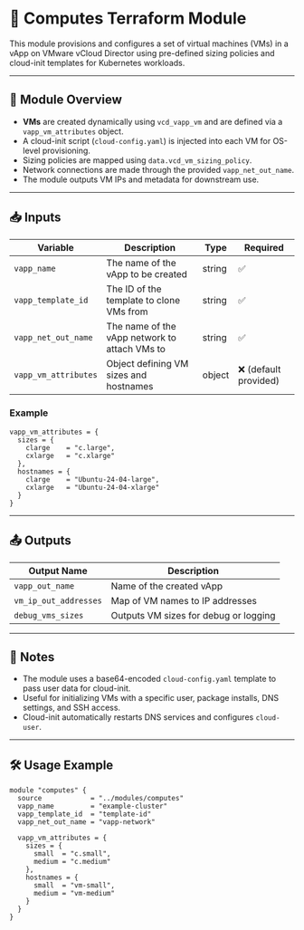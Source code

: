 # 🧠 Computes Terraform Module

This module provisions and configures a set of virtual machines (VMs) in a vApp on VMware vCloud Director using pre-defined sizing policies and cloud-init templates for Kubernetes workloads.

---

## 📂 Module Overview

- **VMs** are created dynamically using `vcd_vapp_vm` and are defined via a `vapp_vm_attributes` object.
- A cloud-init script (`cloud-config.yaml`) is injected into each VM for OS-level provisioning.
- Sizing policies are mapped using `data.vcd_vm_sizing_policy`.
- Network connections are made through the provided `vapp_net_out_name`.
- The module outputs VM IPs and metadata for downstream use.

---

## 📥 Inputs

| Variable            | Description                                              | Type   | Required |
|---------------------|----------------------------------------------------------|--------|----------|
| `vapp_name`          | The name of the vApp to be created                      | string | ✅        |
| `vapp_template_id`   | The ID of the template to clone VMs from                | string | ✅        |
| `vapp_net_out_name`  | The name of the vApp network to attach VMs to           | string | ✅        |
| `vapp_vm_attributes` | Object defining VM sizes and hostnames                  | object | ❌ (default provided) |

### Example

```hcl
vapp_vm_attributes = {
  sizes = {
    clarge    = "c.large",
    cxlarge   = "c.xlarge"
  },
  hostnames = {
    clarge    = "Ubuntu-24-04-large",
    cxlarge   = "Ubuntu-24-04-xlarge"
  }
}
```

---

## 📤 Outputs

| Output Name         | Description                                 |
|---------------------|---------------------------------------------|
| `vapp_out_name`      | Name of the created vApp                   |
| `vm_ip_out_addresses`| Map of VM names to IP addresses            |
| `debug_vms_sizes`    | Outputs VM sizes for debug or logging      |

---

## 📘 Notes

- The module uses a base64-encoded `cloud-config.yaml` template to pass user data for cloud-init.
- Useful for initializing VMs with a specific user, package installs, DNS settings, and SSH access.
- Cloud-init automatically restarts DNS services and configures `cloud-user`.

---

## 🛠️ Usage Example

```hcl
module "computes" {
  source            = "../modules/computes"
  vapp_name         = "example-cluster"
  vapp_template_id  = "template-id"
  vapp_net_out_name = "vapp-network"

  vapp_vm_attributes = {
    sizes = {
      small  = "c.small",
      medium = "c.medium"
    },
    hostnames = {
      small  = "vm-small",
      medium = "vm-medium"
    }
  }
}
```
